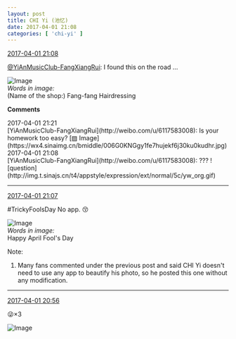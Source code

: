 ```yaml
---
layout: post
title: CHI Yi (池忆)
date: 2017-04-01 21:08
categories: [ 'chi-yi' ]
---
```


<div class="weibo-info">
  <a href="http://weibo.com/6117581836/ECwXilLSC">2017-04-01 21:08</a>
</div>

[@YiAnMusicClub-FangXiangRui](http://weibo.com/u/6117583008): I found this on the road …

<!-- more -->

![Image](https://wx1.sinaimg.cn/mw690/006G0KuMgy1fe7hgixq8lj30qo0qo439.jpg)  
*Words in image:*  
(Name of the shop:) Fang-fang Hairdressing

**Comments**

<div class="weibo-info">2017-04-01 21:21</div>
[YiAnMusicClub-FangXiangRui](http://weibo.com/u/6117583008): Is your homework too easy? [▨ Image](https://wx4.sinaimg.cn/bmiddle/006G0KNGgy1fe7hujekf6j30ku0kudhr.jpg)

<div class="weibo-info">2017-04-01 21:08</div>
[YiAnMusicClub-FangXiangRui](http://weibo.com/u/6117583008): ??? ![question](http://img.t.sinajs.cn/t4/appstyle/expression/ext/normal/5c/yw_org.gif)

---

<div class="weibo-info">
  <a href="http://weibo.com/6117581836/ECwWNxGll">2017-04-01 21:07</a>
</div>

#TrickyFoolsDay No app. :kissing_closed_eyes:

![Image](https://wx2.sinaimg.cn/mw690/006G0KuMgy1fe7hf1pg09j30qo0zkdk7.jpg)  
*Words in image:*  
Happy April Fool's Day

Note:
1. Many fans commented under the previous post and said CHI Yi doesn't need to use any app to beautify his photo, so he posted this one without any modification.

---

<div class="weibo-info">
  <a href="http://weibo.com/6117581836/ECwSl0ayw">2017-04-01 20:56</a>
</div>

:stuck_out_tongue_winking_eye:×3

![Image](https://wx2.sinaimg.cn/mw690/006G0KuMgy1fe7h42ic5hj30hi0v4n0h.jpg)
